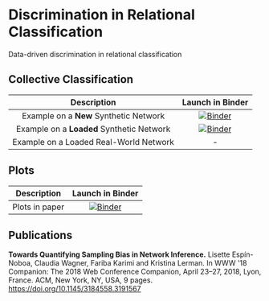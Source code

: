 # Discrimination in Relational Classification
Data-driven discrimination in relational classification

## Collective Classification
| Description | Launch in Binder |
| :---: | :---: |
| Example on a **New** Synthetic Network | [![Binder](https://notebooks.gesis.org/binder/badge_logo.svg)](https://notebooks.gesis.org/binder/v2/gh/gesiscss/Discrimination-in-Relational-Classification/master?filepath=code%2Fexample_collective_classification_on_new_synthetic_network.ipynb) |
| Example on a **Loaded** Synthetic Network | [![Binder](https://notebooks.gesis.org/binder/badge_logo.svg)](https://notebooks.gesis.org/binder/v2/gh/gesiscss/Discrimination-in-Relational-Classification/master?filepath=code%2Fexample_collective_classification_on_existing_synthetic_network.ipynb) |
| Example on a Loaded Real-World Network | - |

## Plots
| Description | Launch in Binder |
| :---: | :---: |
| Plots in paper | [![Binder](https://notebooks.gesis.org/binder/badge_logo.svg)](https://notebooks.gesis.org/binder/v2/gh/gesiscss/Discrimination-in-Relational-Classification/master?filepath=code%2Fbatch_plots.ipynb) |


## Publications
**Towards Quantifying Sampling Bias in Network Inference.**
Lisette Espín-Noboa, Claudia Wagner, Fariba Karimi and Kristina Lerman. In WWW '18 Companion: The 2018 Web Conference Companion, April 23–27, 2018, Lyon, France. ACM, New York, NY, USA, 9 pages. https://doi.org/10.1145/3184558.3191567
